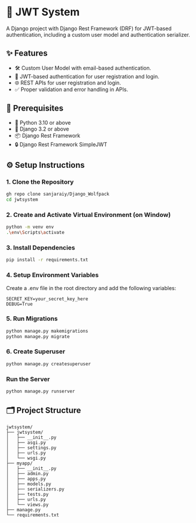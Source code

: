 # 🚀 JWT System
A Django project with Django Rest Framework (DRF) for JWT-based authentication, including a custom user model and authentication serializer.

## ✨ Features
- 🛠️ Custom User Model with email-based authentication.
- 🔑 JWT-based authentication for user registration and login.
- 🌐 REST APIs for user registration and login.
- ✅ Proper validation and error handling in APIs.

## 📝 Prerequisites
- 🐍 Python 3.10 or above
- 🌟 Django 3.2 or above
- 📦 Django Rest Framework
- 🔒 Django Rest Framework SimpleJWT

## ⚙️ Setup Instructions
### 1. Clone the Repository
```sh
gh repo clone sanjaraiy/Django_Wolfpack
cd jwtsystem
```

### 2. Create and Activate Virtual Environment (on Window)
```sh
python -m venv env
.\env\Scripts\activate
```

### 3. Install Dependencies 
```sh
pip install -r requirements.txt
```

### 4. Setup Environment Variables
Create a .env file in the root directory and add the following variables:
```
SECRET_KEY=your_secret_key_here
DEBUG=True
```

### 5. Run Migrations 
```sh
python manage.py makemigrations
python manage.py migrate
```

### 6. Create Superuser
```sh
python manage.py createsuperuser
```

### Run the Server
```sh
python manage.py runserver
```

## 🗂️ Project Structure
```plaintext
jwtsystem/
├── jwtsystem/
│   ├── __init__.py
│   ├── asgi.py
│   ├── settings.py
│   ├── urls.py
│   └── wsgi.py
├── myapp/
│   ├── __init__.py
│   ├── admin.py
│   ├── apps.py
│   ├── models.py
│   ├── serializers.py
│   ├── tests.py
│   ├── urls.py
│   └── views.py
├── manage.py
└── requirements.txt
```

